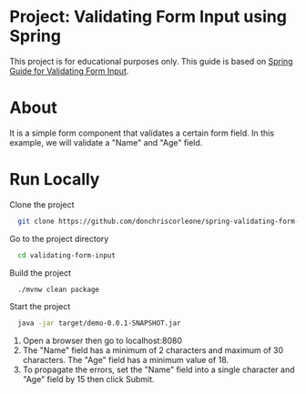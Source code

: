 # Project: Validating Form Input using Spring

This project is for educational purposes only. This guide is based on [Spring Guide for Validating Form Input](https://spring.io/guides/gs/validating-form-input/).

# About

It is a simple form component that validates a certain form field. In this example, we will validate a "Name" and "Age" field.

# Run Locally

Clone the project

```bash
  git clone https://github.com/donchriscorleone/spring-validating-form-input.git
```

Go to the project directory

```bash
  cd validating-form-input
```

Build the project

```bash
  ./mvnw clean package
```

Start the project
```bash
  java -jar target/demo-0.0.1-SNAPSHOT.jar
```

1. Open a browser then go to localhost:8080
2. The "Name" field has a minimum of 2 characters and maximum of 30 characters. The "Age" field has a minimum value of 18.
3. To propagate the errors, set the "Name" field into a single character and "Age" field by 15 then click Submit.
